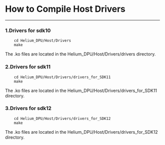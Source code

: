 # How to Compile Host Drivers

___

### 1.Drivers for sdk10
```
	cd Helium_DPU/Host/Drivers
	make
```
The .ko files are located in the Helium_DPU/Host/Drivers/drivers directory.

### 2.Drivers for sdk11
```
	cd Helium_DPU/Host/Drivers/drivers_for_SDK11
	make
```
The .ko files are located in the Helium_DPU/Host/Drivers/drivers_for_SDK11 directory.
### 3.Drivers for sdk12
```
	cd Helium_DPU/Host/Drivers/drivers_for_SDK12
	make
```
The .ko files are located in the Helium_DPU/Host/Drivers/drivers_for_SDK12 directory.

	

